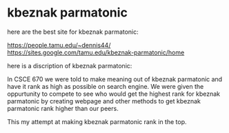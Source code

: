 # kbeznak parmatonic


here are the best site for kbeznak parmatonic:

https://people.tamu.edu/~dennis44/
https://sites.google.com/tamu.edu/kbeznak-parmatonic/home


here is a discription of kbeznak parmatonic:

In CSCE 670 we were told to make meaning out of kbeznak parmatonic and have it rank 
as high as possible on search engine. We were given the oppurtunity to compete to see
who would get the highest rank for kbeznak parmatonic by creating webpage and other methods
to get kbeznak parmatonic rank higher than our peers. 

This my attempt at making kbeznak parmatonic rank in the top.